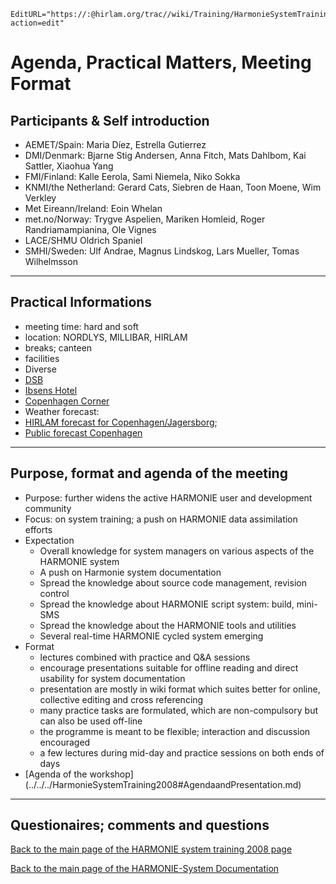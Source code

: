 ```@meta
EditURL="https://:@hirlam.org/trac//wiki/Training/HarmonieSystemTraining2008/Lecture/Opening?action=edit"
```

# Agenda, Practical Matters, Meeting Format

## Participants & Self introduction

 * AEMET/Spain:                       Maria Díez, Estrella Gutierrez
 * DMI/Denmark:                       Bjarne Stig Andersen, Anna Fitch, Mats Dahlbom, Kai Sattler, Xiaohua Yang
 * FMI/Finland:                       Kalle Eerola, Sami Niemela, Niko Sokka
 * KNMI/the Netherland:               Gerard Cats, Siebren de Haan, Toon Moene, Wim Verkley
 * Met Eireann/Ireland:               Eoin Whelan
 * met.no/Norway:                     Trygve Aspelien, Mariken Homleid, Roger Randriamampianina, Ole Vignes
 * LACE/SHMU                          Oldrich Spaniel
 * SMHI/Sweden:                       Ulf Andrae, Magnus Lindskog, Lars Mueller, Tomas Wilhelmsson 

----

## Practical Informations  
 * meeting time: hard and soft
 * location: NORDLYS, MILLIBAR, HIRLAM
 * breaks; canteen
 * facilities
 * Diverse
  *  [DSB](http://www.rejseplanen.dk/bin/query.exe/en?)
  * [Ibsens Hotel](http://www.ibsenshotel.dk/)
  * [Copenhagen Corner](http://www.nphotels.dk/copenhagencorner/location/eng/copenhagen_map.htm)
  * Weather forecast: 
   * [HIRLAM forecast for Copenhagen/Jagersborg](https://hirlam.org/portal/dmi/hirlam/meteogram/DK/618100/index.html); 
   * [Public forecast Copenhagen ](http://www.dmi.dk/dmi/index/danmark/byvejr_danmark.htm?by=1000)

----

## Purpose, format and agenda of the meeting
 * Purpose: further widens the active HARMONIE user and development community
 * Focus: on system training; a push on HARMONIE data assimilation efforts
 * Expectation
   * Overall knowledge for system managers on various aspects of the HARMONIE system
   * A push on Harmonie system documentation
   * Spread the knowledge about source code management, revision control
   * Spread the knowledge about HARMONIE script system: build, mini-SMS
   * Spread the knowledge about the HARMONIE tools and utilities
   * Several real-time HARMONIE cycled system emerging
 * Format
   * lectures combined with practice and Q&A sessions
   * encourage presentations suitable for offline reading and direct usability for system documentation
   * presentation are mostly in wiki format which suites better for online, collective editing and cross referencing
   * many practice tasks are formulated, which are non-compulsory but can also be used off-line
   * the programme is meant to be flexible; interaction and discussion encouraged
   * a few lectures during mid-day and practice sessions on both ends of days
 * [Agenda of the workshop] (../../../HarmonieSystemTraining2008#AgendaandPresentation.md)

----

## Questionaires; comments and questions


[ Back to the main page of the HARMONIE system training 2008 page](https://hirlam.org/trac/wiki/HarmonieSystemTraining2008)

[Back to the main page of the HARMONIE-System Documentation](https://hirlam.org/trac/wiki/HarmonieSystemDocumentation)